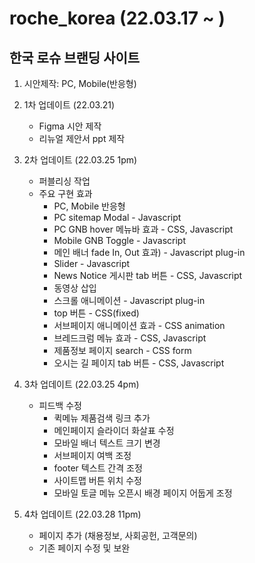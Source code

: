 # roche_korea (22.03.17 ~ )
## 한국 로슈 브랜딩 사이트
1. 시안제작: PC, Mobile(반응형)
2. 1차 업데이트 (22.03.21)
    + Figma 시안 제작
    + 리뉴얼 제안서 ppt 제작

2. 2차 업데이트 (22.03.25 1pm)
    + 퍼블리싱 작업
    + 주요 구현 효과
        - PC, Mobile 반응형
        - PC sitemap Modal - Javascript
        - PC GNB hover 메뉴바 효과 - CSS, Javascript
        - Mobile GNB Toggle - Javascript
        - 메인 배너 fade In, Out 효과) - Javascript plug-in
        - Slider - Javascript
        - News Notice 게시판 tab 버튼 - CSS, Javascript
        - 동영상 삽입
        - 스크롤 애니메이션 - Javascript plug-in
        - top 버튼 - CSS(fixed)
        - 서브페이지 애니메이션 효과 - CSS animation
        - 브레드크럼 메뉴 효과 - CSS, Javascript
        - 제품정보 페이지 search - CSS form
        - 오시는 길 페이지 tab 버튼 - CSS, Javascript

3. 3차 업데이트 (22.03.25 4pm)
    + 피드백 수정
        - 퀵메뉴 제품검색 링크 추가
        - 메인페이지 슬라이더 화살표 수정
        - 모바일 배너 텍스트 크기 변경
        - 서브페이지 여백 조정
        - footer 텍스트 간격 조정
        - 사이트맵 버튼 위치 수정
        - 모바일 토글 메뉴 오픈시 배경 페이지 어둡게 조정


3. 4차 업데이트 (22.03.28 11pm)
    + 페이지 추가 (채용정보, 사회공헌, 고객문의)
    + 기존 페이지 수정 및 보완
